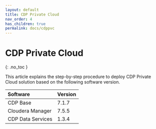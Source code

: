 ```yaml
---
layout: default
title: CDP Private Cloud
nav_order: 4
has_children: true
permalink: docs/cdppvc
---
```


# CDP Private Cloud
{: .no_toc }

This article explains the step-by-step procedure to deploy CDP Private Cloud solution based on the following software version.

| Software       | Version         |
|:-------------|:------------------|
| CDP Base           | 7.1.7    | 
| Cloudera Manager   | 7.5.5   | 
| CDP Data Services  | 1.3.4      | 

